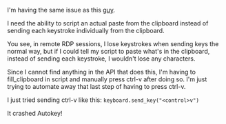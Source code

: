 I'm having the same issue as this [guy](https://groups.google.com/g/autokey-users/c/2ZxvpRy5Iag/m/ctThDLbKBAAJ?pli=1).

I need the ability to script an actual paste from the clipboard instead of sending each keystroke individually from the clipboard.

You see, in remote RDP sessions, I lose keystrokes when sending keys the normal way, but if I could tell my script to paste what's in the clipboard, instead of sending each keystroke, I wouldn't lose any characters.

Since I cannot find anything in the API that does this, I'm having to fill_clipboard in script and manually press ctrl-v after doing so. I'm just trying to automate away that last step of having to press ctrl-v.

I just tried sending ctrl-v like this:
`keyboard.send_key("<control>v")`

It crashed Autokey!